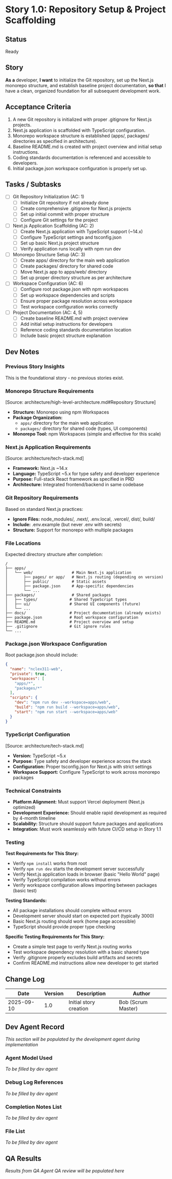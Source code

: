 # Story 1.0: Repository Setup & Project Scaffolding

## Status
Ready

## Story
**As a** developer,
**I want** to initialize the Git repository, set up the Next.js monorepo structure, and establish baseline project documentation,
**so that** I have a clean, organized foundation for all subsequent development work.

## Acceptance Criteria
1. A new Git repository is initialized with proper .gitignore for Next.js projects.
2. Next.js application is scaffolded with TypeScript configuration.
3. Monorepo workspace structure is established (apps/, packages/ directories as specified in architecture).
4. Baseline README.md is created with project overview and initial setup instructions.
5. Coding standards documentation is referenced and accessible to developers.
6. Initial package.json workspace configuration is properly set up.

## Tasks / Subtasks
- [ ] Git Repository Initialization (AC: 1)
  - [ ] Initialize Git repository if not already done
  - [ ] Create comprehensive .gitignore for Next.js projects
  - [ ] Set up initial commit with proper structure
  - [ ] Configure Git settings for the project
- [ ] Next.js Application Scaffolding (AC: 2)
  - [ ] Create Next.js application with TypeScript support (~14.x)
  - [ ] Configure TypeScript settings and tsconfig.json
  - [ ] Set up basic Next.js project structure
  - [ ] Verify application runs locally with npm run dev
- [ ] Monorepo Structure Setup (AC: 3)
  - [ ] Create apps/ directory for the main web application
  - [ ] Create packages/ directory for shared code
  - [ ] Move Next.js app to apps/web/ directory
  - [ ] Set up proper directory structure as per architecture
- [ ] Workspace Configuration (AC: 6)
  - [ ] Configure root package.json with npm workspaces
  - [ ] Set up workspace dependencies and scripts
  - [ ] Ensure proper package resolution across workspace
  - [ ] Test workspace configuration works correctly
- [ ] Project Documentation (AC: 4, 5)
  - [ ] Create baseline README.md with project overview
  - [ ] Add initial setup instructions for developers
  - [ ] Reference coding standards documentation location
  - [ ] Include basic project structure explanation

## Dev Notes

### Previous Story Insights
This is the foundational story - no previous stories exist.

### Monorepo Structure Requirements
[Source: architecture/high-level-architecture.md#Repository Structure]
- **Structure:** Monorepo using npm Workspaces
- **Package Organization:** 
  - `apps/` directory for the main web application
  - `packages/` directory for shared code (types, UI components)
- **Monorepo Tool:** npm Workspaces (simple and effective for this scale)

### Next.js Application Requirements
[Source: architecture/tech-stack.md]
- **Framework:** Next.js ~14.x 
- **Language:** TypeScript ~5.x for type safety and developer experience
- **Purpose:** Full-stack React framework as specified in PRD
- **Architecture:** Integrated frontend/backend in same codebase

### Git Repository Requirements
Based on standard Next.js practices:
- **Ignore Files:** node_modules/, .next/, .env.local, .vercel/, dist/, build/
- **Include:** .env.example (but never .env with secrets)
- **Structure:** Support for monorepo with multiple packages

### File Locations
Expected directory structure after completion:
```
/
├── apps/
│   └── web/                 # Main Next.js application
│       ├── pages/ or app/   # Next.js routing (depending on version)
│       ├── public/          # Static assets
│       ├── package.json     # App-specific dependencies
│       └── ...
├── packages/                # Shared packages
│   ├── types/              # Shared TypeScript types
│   ├── ui/                 # Shared UI components (future)
│   └── ...
├── docs/                   # Project documentation (already exists)
├── package.json            # Root workspace configuration
├── README.md               # Project overview and setup
├── .gitignore              # Git ignore rules
└── ...
```

### Package.json Workspace Configuration
Root package.json should include:
```json
{
  "name": "nclex311-web",
  "private": true,
  "workspaces": [
    "apps/*",
    "packages/*"
  ],
  "scripts": {
    "dev": "npm run dev --workspace=apps/web",
    "build": "npm run build --workspace=apps/web",
    "start": "npm run start --workspace=apps/web"
  }
}
```

### TypeScript Configuration
[Source: architecture/tech-stack.md]
- **Version:** TypeScript ~5.x
- **Purpose:** Type safety and developer experience across the stack
- **Configuration:** Proper tsconfig.json for Next.js with strict settings
- **Workspace Support:** Configure TypeScript to work across monorepo packages

### Technical Constraints
- **Platform Alignment:** Must support Vercel deployment (Next.js optimized)
- **Development Experience:** Should enable rapid development as required by 4-month timeline
- **Scalability:** Structure should support future packages and applications
- **Integration:** Must work seamlessly with future CI/CD setup in Story 1.1

### Testing
**Test Requirements for This Story:**
- Verify `npm install` works from root
- Verify `npm run dev` starts the development server successfully
- Verify Next.js application loads in browser (basic "Hello World" page)
- Verify TypeScript compilation works without errors
- Verify workspace configuration allows importing between packages (basic test)

**Testing Standards:**
- All package installations should complete without errors
- Development server should start on expected port (typically 3000)
- Basic Next.js routing should work (home page accessible)
- TypeScript should provide proper type checking

**Specific Testing Requirements for This Story:**
- Create a simple test page to verify Next.js routing works
- Test workspace dependency resolution with a basic shared type
- Verify .gitignore properly excludes build artifacts and secrets
- Confirm README.md instructions allow new developer to get started

## Change Log
| Date | Version | Description | Author |
|------|---------|-------------|---------|
| 2025-09-10 | 1.0 | Initial story creation | Bob (Scrum Master) |

## Dev Agent Record
*This section will be populated by the development agent during implementation*

### Agent Model Used
*To be filled by dev agent*

### Debug Log References
*To be filled by dev agent*

### Completion Notes List
*To be filled by dev agent*

### File List
*To be filled by dev agent*

## QA Results
*Results from QA Agent QA review will be populated here*
